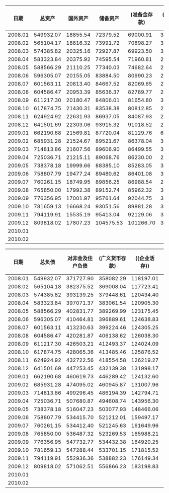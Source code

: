 |  日期    |总资产| 国外资产 | 储备资产 |(准备金存款)|(库存现金)| 对政府债权 |对央行债权| 其他存款性公司债权|其他金融性公司债权|非金融性公司债权| 其他居民部门债权 |其他资产|
| ----------- | ----------- | ----------- |----------- |----------- |----------- |----------- |---------- |--------- |--------- |--------- |--------- |--------- |
|2008.01 | 549932.07 | 18855.54 | 72379.52 | 69000.91 | 3378.61 | 29114.63 | 33583.47 | 58900.90 | 12417.92 | 242978.21 | 52054.49 | 29647.39 |
|2008.02 | 565104.17 | 18816.32 | 73991.72 | 70898.27 | 3093.45 | 29605.96 | 37692.79 | 61843.52 | 11764.24 | 246240.79 | 52168.21 | 32980.62 |
|2008.03 | 574385.82 | 20325.16 | 72927.87 | 69923.50 | 3004.37 | 29507.39 | 41969.95 | 64907.30 | 11416.97 | 247252.87 | 53102.65 | 32975.66 |
|2008.04 | 583323.84 | 20375.92 | 74595.54 | 71960.81 | 2634.73 | 29852.46 | 41061.47 | 66665.99 | 11265.53 | 251548.01 | 53834.00 | 34124.92 |
|2008.05 | 588566.29 | 21110.25 | 77340.03 | 74682.64 | 2657.39 | 30581.40 | 39801.28 | 66691.73 | 11553.39 | 253180.38 | 54508.84 | 33798.99 |
|2008.06 | 596305.07 | 20155.05 | 83884.50 | 80990.23 | 2894.27 | 30037.72 | 38101.05 | 68746.26 | 12005.48 | 255526.98 | 55300.86 | 32547.17 |
|2008.07 | 601563.11 | 20813.40 | 84667.52 | 82069.65 | 2597.87 | 30237.42 | 38671.51 | 67253.53 | 12787.24 | 258451.16 | 55783.29 | 32898.04 |
|2008.08 | 604586.47 | 20953.39 | 85636.37 | 82789.77 | 2846.60 | 30036.08 | 38540.13 | 67889.38 | 11603.31 | 260204.61 | 56282.83 | 33440.37 |
|2008.09 | 611217.30 | 20180.47 | 84806.01 | 81654.80 | 3151.21 | 29572.80 | 40419.02 | 71614.81 | 12246.30 | 263080.86 | 56897.53 | 32399.50 |
|2008.10 | 617874.75 | 21430.31 | 83538.38 | 80812.85 | 2725.53 | 29874.03 | 41151.18 | 73103.47 | 12519.78 | 264806.11 | 56921.33 | 34530.16 |
|2008.11 | 624924.92 | 22631.93 | 86937.05 | 84087.93 | 2849.12 | 30105.50 | 40261.63 | 72514.63 | 12651.80 | 262236.34 | 56575.56 | 41010.48 |
|2008.12 | 641501.69 | 22303.06 | 93915.32 | 91018.52 | 2896.80 | 30202.44 | 42682.96 | 75741.12 | 12450.53 | 268459.83 | 57136.94 | 38609.49 |
|2009.01 | 662190.68 | 21569.81 | 87720.04 | 81129.76 | 6590.29 | 30167.08 | 49417.44 | 74328.50 | 12493.56 | 283838.53 | 58290.46 | 44365.26 |
|2009.02 | 685931.28 | 21524.67 | 89521.67 | 86378.04 | 3143.64 | 30201.44 | 56411.06 | 79364.47 | 12931.77 | 293160.82 | 58734.35 | 44081.03 |
|2009.03 | 714813.86 | 21607.56 | 89606.90 | 86499.55 | 3107.35 | 30400.55 | 62440.15 | 84039.76 | 13702.09 | 310058.10 | 61297.25 | 41661.51 |
|2009.04 | 725036.71 | 21215.11 | 89068.76 | 86230.00 | 2838.76 | 31174.72 | 63883.59 | 84988.98 | 13427.57 | 316300.87 | 62769.54 | 42207.57 |
|2009.05 | 738378.18 | 19999.66 | 88385.10 | 85283.05 | 3102.05 | 33150.27 | 65299.69 | 87643.20 | 14380.32 | 322397.35 | 64651.51 | 42471.08 |
|2009.06 | 758807.79 | 19477.24 | 89480.62 | 86401.08 | 3079.54 | 34624.11 | 63923.70 | 90116.57 | 14532.78 | 336876.55 | 67684.34 | 42091.86 |
|2009.07 | 760261.15 | 18749.95 | 89856.25 | 86988.54 | 2867.71 | 35734.75 | 60828.07 | 86409.03 | 15152.37 | 339693.80 | 70129.91 | 43707.00 |
|2009.08 | 765850.00 | 17992.38 | 89152.74 | 85962.32 | 3190.42 | 36770.40 | 61851.63 | 85143.82 | 13802.07 | 342963.56 | 72633.09 | 45540.32 |
|2009.09 | 776356.95 | 17001.97 | 95761.64 | 92044.75 | 3716.90 | 37028.03 | 56886.81 | 86950.40 | 13970.25 | 347348.43 | 75413.94 | 45995.47 |
|2009.10 | 781659.13 | 16668.24 | 93051.56 | 89881.28 | 3170.28 | 37114.20 | 59468.07 | 86431.39 | 14081.49 | 350307.24 | 76975.79 | 47561.14 |
|2009.11 | 794119.91 | 15535.19 | 95413.04 | 92129.06 | 3283.98 | 38058.99 | 57962.53 | 88853.52 | 15319.68 | 354218.69 | 79353.04 | 49405.24 |
|2009.12 | 809818.02 | 17807.23 | 104575.53 | 101266.70 | 3308.83 | 38052.80 | 54632.29 | 97914.51 | 16977.72 | 349884.36 | 83655.67 | 46317.91 |  
|2010.01 |  |  |  |  |  |  |  |  |  |  |  |  |
|2010.02 |  |  |  |  |  |  |  |  |  |  |  |  |



|  日期    |总负债| 对非金及住户负债   | (广义货币存款) | ((企业活存))|((企业定存))|((居民储存))|(非广义货币存款)|((可转让存款))|((其他存款))|(其他负债)|对央行负债 |对其他存款性公司负债|对其他金融性公司负债|((计入广义货币的存款))|国外负债|债券发行|实收资本|其他负债|
| ----------- | ----------- | ----------- |----------- |----------- |----------- |----------- |---------- |---------- |---------- |---------- |---------- |---------- |---------- |---------- |---------- |---------- |---------- |---------- |
|2008.01 | 549932.07 | 371727.90 | 358082.29 | 118197.01 | 65537.40 | 174347.88 | 9827.14  | 3489.02 | 6338.12 | 3818.47 | 6152.46 | 22888.83 | 43898.59 | 23063.23 | 6228.12 | 34732.68 | 18410.31 | 45893.18 |
|2008.02 | 565104.18 | 382375.52 | 369008.04 | 117723.41 | 67324.48 | 183960.15 | 9840.92  | 3675.75 | 6165.17 | 3526.56 | 6969.84 | 24386.19 | 43229.28 | 19575.33 | 5742.30 | 35799.82 | 18423.66 | 48177.57 |
|2008.03 | 574385.82 | 393139.25 | 379448.61 | 120434.40 | 71599.33 | 187414.88 | 9816.33  | 3457.15 | 6359.18 | 3874.31 | 6237.30 | 26770.64 | 37867.21 | 13172.85 | 5845.96 | 36737.70 | 18480.81 | 49306.95 |
|2008.04 | 583323.84 | 397071.37 | 383061.54 | 120905.30 | 73767.12 | 188389.12 | 10414.05 | 3269.88 | 7144.17 | 3595.78 | 6239.65 | 27142.05 | 40430.97 | 15462.58 | 5685.26 | 37549.47 | 18523.49 | 50681.58 |
|2008.05 | 588566.29 | 402831.77 | 389269.99 | 123175.45 | 75420.16 | 190674.38 | 10276.66 | 3579.00 | 6697.66 | 3285.12 | 6258.90 | 26354.01 | 40318.91 | 16782.31 | 5601.63 | 37902.65 | 18562.78 | 50735.64 |
|2008.06 | 596305.07 | 410464.81 | 396889.61 | 124638.83 | 77981.31 | 194269.47 | 10377.30 | 3660.75 | 6716.55 | 3197.90 | 6255.21 | 27699.33 | 38239.49 | 16070.09 | 5558.73 | 38220.29 | 18666.01 | 51201.20 |
|2008.07 | 601563.11 | 413230.63 | 399224.46 | 124305.25 | 78247.74 | 196671.47 | 10670.58 | 3846.18 | 6824.40 | 3335.59 | 6216.98 | 27605.72 | 41043.35 | 16450.52 | 5570.69 | 38144.63 | 18723.55 | 51027.56 |
|2008.08 | 604586.47 | 420281.87 | 406138.62 | 126038.30 | 80111.39 | 199988.93 | 10968.35 | 3968.64 | 6999.71 | 3174.90 | 6193.66 | 27767.67 | 35084.10 | 11856.44 | 5764.12 | 38530.90 | 18766.86 | 52197.29 |
|2008.09 | 611217.30 | 426503.21 | 412493.37 | 124024.09 | 84045.11 | 204424.17 | 10929.06 | 3738.91 | 7190.15 | 3080.78 | 6260.52 | 29202.67 | 31551.41 | 8680.45 | 5564.05 | 39816.65 | 18901.74 | 53417.05 |
|2008.10 | 617874.75 | 428065.36 | 413485.46 | 125876.52 | 80139.05 | 207469.89 | 11071.15 | 3912.41 | 7158.74 | 3508.75 | 6163.71 | 30181.90 | 30884.64 | 8330.02 | 5377.86 | 40498.62 | 20260.31 | 56442.35 |
|2008.11 | 624924.92 | 432722.56 | 418554.58 | 126219.27 | 81146.82 | 211188.49 | 10815.72 | 4068.10 | 6747.62 | 3352.26 | 6096.55 | 30723.68 | 31294.72 | 8482.73 | 5356.20 | 41081.03 | 20317.25 | 57332.93 |
|2008.12 | 641501.69 | 447253.45 | 432139.38 | 131998.17 | 82339.85 | 217801.36 | 11210.92 | 4339.16 | 6871.76 | 3903.15 | 4610.03 | 32580.25 | 32029.82 | 8808.26 | 5143.38 | 42335.28 | 21751.08 | 55798.40 |
|2009.01 | 662190.68 | 460619.73 | 446289.42 | 124132.60 | 89008.30 | 233148.52 | 10484.83 | 3920.89 | 6563.94 | 3845.48 | 4537.59 | 35870.16 | 33252.14 | 8764.85 | 5076.63 | 42591.06 | 21786.54 | 58456.82 |
|2009.02 | 685931.28 | 474095.02 | 460945.87 | 131007.96 | 92513.40 | 237424.52 | 10607.89 | 4263.52 | 6344.38 | 2541.26 | 4572.08 | 39774.11 | 37688.40 | 10620.57 | 4917.88 | 43090.90 | 21803.94 | 59988.96 |
|2009.03 | 714813.86 | 499296.45 | 486194.39 | 142794.71 | 100344.77 | 243054.91 | 10791.47 | 4256.54 | 6534.93 | 2310.59 | 4676.18 | 42876.53 | 38685.68 | 10685.90 | 4854.51 | 43597.14 | 21834.11 | 58993.26 |
|2009.04 | 725036.71 | 507680.87 | 494608.74 | 143956.30 | 106430.69 | 244221.74 | 10952.28 | 4312.54 | 6639.74 | 2119.86 | 4680.68 | 42674.02 | 40437.76 | 11615.21 | 4771.51 | 44007.75 | 21907.35 | 58876.76 |
|2009.05 | 738378.18 | 516047.23 | 503077.93 | 148466.06 | 108461.25 | 246150.61 | 11025.15 | 4564.56 | 6460.59 | 1944.16 | 4716.55 | 45043.78 | 41158.02 | 11626.06 | 4802.34 | 44127.98 | 21951.17 | 60531.11 |
|2009.06 | 758807.79 | 534415.70 | 521212.01 | 159497.17 | 112491.19 | 249223.66 | 11134.71 | 4644.33 | 6490.39 | 2068.97 | 4778.02 | 44351.85 | 43247.13 | 14063.21 | 4769.32 | 45256.76 | 22047.87 | 59941.13 |
|2009.07 | 760261.15 | 534412.40 | 521245.63 | 161649.96 | 110368.63 | 249227.04 | 11169.40 | 4756.95 | 6412.45 | 1997.37 | 4709.90 | 40290.58 | 47313.40 | 17617.92 | 4996.45 | 46122.43 | 22168.80 | 60247.19 |
|2009.08 | 765850.00 | 536487.32 | 523269.53 | 165988.21 | 108825.75 | 248455.58 | 11237.17 | 4810.41 | 6426.76 | 1980.62 | 4953.32 | 39891.48 | 48379.18 | 19022.81 | 4617.14 | 47004.78 | 22298.09 | 62218.70 |
|2009.09 | 776356.95 | 547732.77 | 534432.38 | 164920.25 | 113899.97 | 255612.15 | 11020.25 | 4578.37 | 6441.88 | 2280.15 | 4986.96 | 40990.81 | 44082.35 | 14185.08 | 4600.54 | 48282.90 | 22465.46 | 63215.16 |
|2009.10 | 781659.13 | 547288.44 | 533701.15 | 171815.52 | 108809.28 | 253076.36 | 11151.95 | 4890.17 | 6261.78 | 2435.34 | 4996.73 | 40810.80 | 47103.54 | 17211.91 | 4725.64 | 49210.61 | 22498.21 | 65025.17 |
|2009.11 | 794119.91 | 552936.36 | 538882.23 | 176149.34 | 109074.98 | 253657.91 | 11528.66 | 5038.68 | 6489.98 | 2525.46 | 5149.16 | 40222.17 | 48866.89 | 19378.63 | 4744.80 | 51442.53 | 22664.41 | 68093.59 |
|2009.12 | 809818.02 | 571062.51 | 556866.23 | 183198.83 | 113430.66 | 260236.74 | 11789.49 | 5299.98 | 6489.51 | 2406.79 | 5584.46 | 44022.12 | 42161.59 | 15111.32 | 6018.75 | 51924.52 | 23130.83 | 65913.23 |
|2010.01 |  |  |  |  |  |  |  |  |  |  |  |  |  |  |  |  |  |  |
|2010.02 |  |  |  |  |  |  |  |  |  |  |  |  |  |  |  |  |  |  |
